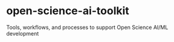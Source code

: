 # open-science-ai-toolkit
Tools, workflows, and processes to support Open Science AI/ML development 
